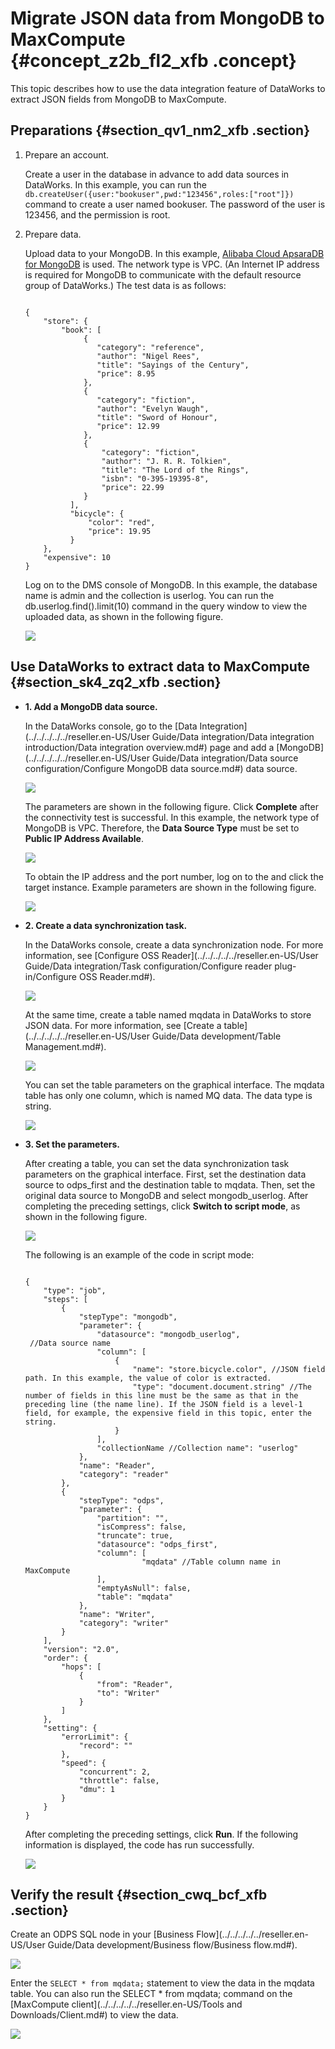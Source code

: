 # Migrate JSON data from MongoDB to MaxCompute {#concept_z2b_fl2_xfb .concept}

This topic describes how to use the data integration feature of DataWorks to extract JSON fields from MongoDB to MaxCompute.

## Preparations {#section_qv1_nm2_xfb .section}

1.  Prepare an account.

    Create a user in the database in advance to add data sources in DataWorks. In this example, you can run the `db.createUser({user:"bookuser",pwd:"123456",roles:["root"]})` command to create a user named bookuser. The password of the user is 123456, and the permission is root.

2.  Prepare data.

    Upload data to your MongoDB. In this example, [Alibaba Cloud ApsaraDB for MongoDB](../../../../../reseller.en-US/.md#) is used. The network type is VPC. \(An Internet IP address is required for MongoDB to communicate with the default resource group of DataWorks.\) The test data is as follows:

    ```
    
    {
        "store": {
            "book": [
                 {
                    "category": "reference",
                    "author": "Nigel Rees",
                    "title": "Sayings of the Century",
                    "price": 8.95
                 },
                 {
                    "category": "fiction",
                    "author": "Evelyn Waugh",
                    "title": "Sword of Honour",
                    "price": 12.99
                 },
                 {
                     "category": "fiction",
                     "author": "J. R. R. Tolkien",
                     "title": "The Lord of the Rings",
                     "isbn": "0-395-19395-8",
                     "price": 22.99
                 }
              ],
              "bicycle": {
                  "color": "red",
                  "price": 19.95
              }
        },
        "expensive": 10
    }
    ```

    Log on to the DMS console of MongoDB. In this example, the database name is admin and the collection is userlog. You can run the db.userlog.find\(\).limit\(10\) command in the query window to view the uploaded data, as shown in the following figure.

    ![](images/32875_en-US.png)


## Use DataWorks to extract data to MaxCompute {#section_sk4_zq2_xfb .section}

-   **1. Add a MongoDB data source.**

    In the DataWorks console, go to the [Data Integration](../../../../../reseller.en-US/User Guide/Data integration/Data integration introduction/Data integration overview.md#) page and add a [MongoDB](../../../../../reseller.en-US/User Guide/Data integration/Data source configuration/Configure MongoDB data source.md#) data source.

    ![](http://static-aliyun-doc.oss-cn-hangzhou.aliyuncs.com/assets/img/64919/155056763732876_en-US.png)

    The parameters are shown in the following figure. Click **Complete** after the connectivity test is successful. In this example, the network type of MongoDB is VPC. Therefore, the **Data Source Type** must be set to **Public IP Address Available**.

    ![](http://static-aliyun-doc.oss-cn-hangzhou.aliyuncs.com/assets/img/64919/155056763732877_en-US.png)

    To obtain the IP address and the port number, log on to the and click the target instance. Example parameters are shown in the following figure.

    ![](images/32878_en-US.png)

-   **2. Create a data synchronization task.**

    In the DataWorks console, create a data synchronization node. For more information, see [Configure OSS Reader](../../../../../reseller.en-US/User Guide/Data integration/Task configuration/Configure reader plug-in/Configure OSS Reader.md#).

    ![](http://static-aliyun-doc.oss-cn-hangzhou.aliyuncs.com/assets/img/64919/155056763832879_en-US.png)

    At the same time, create a table named mqdata in DataWorks to store JSON data. For more information, see [Create a table](../../../../../reseller.en-US/User Guide/Data development/Table Management.md#).

    ![](http://static-aliyun-doc.oss-cn-hangzhou.aliyuncs.com/assets/img/64919/155056763838569_en-US.png)

    You can set the table parameters on the graphical interface. The mqdata table has only one column, which is named MQ data. The data type is string.

    ![](http://static-aliyun-doc.oss-cn-hangzhou.aliyuncs.com/assets/img/62284/155056763831545_en-US.png)

-   **3. Set the parameters.**

    After creating a table, you can set the data synchronization task parameters on the graphical interface. First, set the destination data source to odps\_first and the destination table to mqdata. Then, set the original data source to MongoDB and select mongodb\_userlog. After completing the preceding settings, click **Switch to script mode**, as shown in the following figure.

    ![](images/32880_en-US.png)

    The following is an example of the code in script mode:

    ```
    
    {
        "type": "job",
        "steps": [
            {
                "stepType": "mongodb",
                "parameter": {
                    "datasource": "mongodb_userlog",
     //Data source name
                    "column": [
                        {
                            "name": "store.bicycle.color", //JSON field path. In this example, the value of color is extracted.
                            "type": "document.document.string" //The number of fields in this line must be the same as that in the preceding line (the name line). If the JSON field is a level-1 field, for example, the expensive field in this topic, enter the string.
                        }
                    ],
                    "collectionName //Collection name": "userlog"
                },
                "name": "Reader",
                "category": "reader"
            },
            {
                "stepType": "odps",
                "parameter": {
                    "partition": "",
                    "isCompress": false,
                    "truncate": true,
                    "datasource": "odps_first",
                    "column": [
                              "mqdata" //Table column name in MaxCompute
                    ],
                    "emptyAsNull": false,
                    "table": "mqdata"
                },
                "name": "Writer",
                "category": "writer"
            }
        ],
        "version": "2.0",
        "order": {
            "hops": [
                {
                    "from": "Reader",
                    "to": "Writer"
                }
            ]
        },
        "setting": {
            "errorLimit": {
                "record": ""
            },
            "speed": {
                "concurrent": 2,
                "throttle": false,
                "dmu": 1
            }
        }
    }
    ```

    After completing the preceding settings, click **Run**. If the following information is displayed, the code has run successfully.

    ![](images/31550_en-US.png)


## Verify the result {#section_cwq_bcf_xfb .section}

Create an ODPS SQL node in your [Business Flow](../../../../../reseller.en-US/User Guide/Data development/Business flow/Business flow.md#).

![](http://static-aliyun-doc.oss-cn-hangzhou.aliyuncs.com/assets/img/62284/155056763831551_en-US.png)

Enter the `SELECT * from mqdata;` statement to view the data in the mqdata table. You can also run the SELECT \* from mqdata; command on the [MaxCompute client](../../../../../reseller.en-US/Tools and Downloads/Client.md#) to view the data.

![](images/32881_en-US.png)

